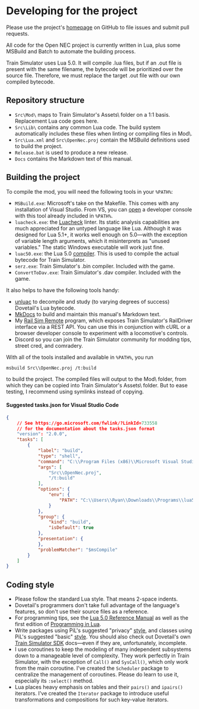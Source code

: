 # Developing for the project

Please use the project's [homepage](https://github.com/YoRYan/open-nec) on GitHub to file issues and submit pull requests.

All code for the Open NEC project is currently written in Lua, plus some MSBuild and Batch to automate the building process.

Train Simulator uses Lua 5.0. It will compile .lua files, but if an .out file is present with the same filename, the bytecode will be prioritized over the source file. Therefore, we must replace the target .out file with our own compiled bytecode.

## Repository structure

- `Src\Mod\` maps to Train Simulator's Assets\ folder on a 1:1 basis. Replacement Lua code goes here.
- `Src\Lib\` contains any common Lua code. The build system automatically includes these files when linting or compiling files in Mod\\.
- `Src\Lua.xml` and `Src\OpenNec.proj` contain the MSBuild definitions used to build the project.
- `Release.bat` is used to produce a new release.
- `Docs` contains the Markdown text of this manual.

## Building the project

To compile the mod, you will need the following tools in your `%PATH%`:

- `MSBuild.exe`: Microsoft's take on the Makefile. This comes with any installation of Visual Studio. From VS, you can [open](https://docs.microsoft.com/en-us/dotnet/framework/tools/developer-command-prompt-for-vs) a developer console with this tool already included in `%PATH%`.
- `luacheck.exe`: the [Luacheck](https://github.com/mpeterv/luacheck) linter. Its static analysis capabilities are much appreciated for an untyped language like Lua. Although it was designed for Lua 5.1+, it works well enough on 5.0—with the exception of variable length arguments, which it misinterprets as "unused variables." The static Windows executable will work just fine.
- `luac50.exe`: the Lua 5.0 [compiler](https://sourceforge.net/projects/luabinaries/files/5.0.3/Tools%20Executables/). This is used to compile the actual bytecode for Train Simulator.
- `serz.exe`: Train Simulator's .bin compiler. Included with the game.
- `ConvertToDav.exe`: Train Simulator's .dav compiler. Included with the game.

It also helps to have the following tools handy:

- [unluac](https://sourceforge.net/projects/unluac) to decompile and study (to varying degrees of success) Dovetail's Lua bytecode.
- [MkDocs](https://www.mkdocs.org/) to build and maintain this manual's Markdown text.
- My [Rail Sim Remote](https://github.com/yoryan/railsim-remote) program, which exposes Train Simulator's RailDriver interface via a REST API. You can use this in conjunction with cURL or a browser developer console to experiment with a locomotive's controls.
- Discord so you can join the Train Simulator community for modding tips, street cred, and comradery.

With all of the tools installed and available in `%PATH%`, you run

```msbuild Src\\OpenNec.proj /t:build```

to build the project. The compiled files will output to the Mod\ folder, from which they can be copied into Train Simulator's Assets\ folder. But to ease testing, I recommend using symlinks instead of copying.

#### Suggested tasks.json for Visual Studio Code

```json
{
    // See https://go.microsoft.com/fwlink/?LinkId=733558
    // for the documentation about the tasks.json format
    "version": "2.0.0",
    "tasks": [
        {
            "label": "build",
            "type": "shell",
            "command": "C:\\Program Files (x86)\\Microsoft Visual Studio\\2019\\Community\\MSBuild\\Current\\Bin\\MSBuild.exe",
            "args": [
                "Src\\OpenNec.proj",
                "/t:build"
            ],
            "options": {
                "env": {
                    "PATH": "C:\\Users\\Ryan\\Downloads\\Programs\\lua5_0_3_Win32_bin;C:\\Users\\Ryan\\Downloads\\Programs\\luacheck"
                }
            },
            "group": {
                "kind": "build",
                "isDefault": true
            },
            "presentation": {
            },
            "problemMatcher": "$msCompile"
        }
    ]
}
```

## Coding style

- Please follow the standard Lua style. That means 2-space indents.
- Dovetail's programmers don't take full advantage of the language's features, so don't use their source files as a reference.
- For programming tips, see the [Lua 5.0 Reference Manual](https://www.lua.org/manual/5.0/manual.html) as well as the first edition of [Programming in Lua](https://www.lua.org/pil/contents.html).
- Write packages using PiL's suggested "privacy" [style](https://www.lua.org/pil/15.2.html), and classes using PiL's suggested "basic" [style](https://www.lua.org/pil/16.1.html). You should also check out Dovetail's own [Train Simulator SDK](https://sites.google.com/a/railsimdev.com/dtgts1sdk/reference-manual) docs—even if they are, unfortunately, incomplete.
- I use coroutines to keep the modeling of many independent subsystems down to a manageable level of complexity. They work perfectly in Train Simulator, with the exception of `Call()` and `SysCall()`, which only work from the main coroutine. I've created the `Scheduler` package to centralize the management of coroutines. Please do learn to use it, especially its `:select()` method.
- Lua places heavy emphasis on tables and their `pairs()` and `ipairs()` iterators. I've created the `Iterator` package to introduce useful transformations and compositions for such key-value iterators.